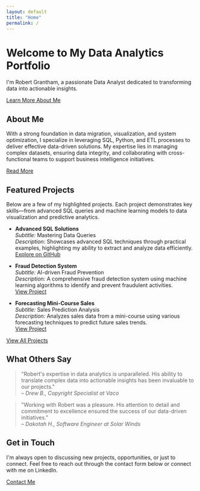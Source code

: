 ```yaml
---
layout: default
title: "Home"
permalink: /
---
```


# Welcome to My Data Analytics Portfolio

I'm Robert Grantham, a passionate Data Analyst dedicated to transforming data into actionable insights.

[Learn More About Me](#about)

## About Me

With a strong foundation in data migration, visualization, and system optimization, I specialize in leveraging SQL, Python, and ETL processes to deliver effective data-driven solutions. My expertise lies in managing complex datasets, ensuring data integrity, and collaborating with cross-functional teams to support business intelligence initiatives.

[Read More](/about/)

## Featured Projects

Below are a few of my highlighted projects. Each project demonstrates key skills—from advanced SQL queries and machine learning models to data visualization and predictive analytics.

- **Advanced SQL Solutions**  
  *Subtitle:* Mastering Data Queries  
  *Description:* Showcases advanced SQL techniques through practical examples, highlighting my ability to extract and analyze data efficiently.  
  [Explore on GitHub](https://github.com/rgrantham82/SQL_Examples)

- **Fraud Detection System**  
  *Subtitle:* AI-driven Fraud Prevention  
  *Description:* A comprehensive fraud detection system using machine learning algorithms to identify and prevent fraudulent activities.  
  [View Project](https://github.com/rgrantham82/fraud-detection)

- **Forecasting Mini-Course Sales**  
  *Subtitle:* Sales Prediction Analysis  
  *Description:* Analyzes sales data from a mini-course using various forecasting techniques to predict future sales trends.  
  [View Project](https://www.kaggle.com/robertgrantham/forecasting-mini-course-sales)

[View All Projects](/projects/)

## What Others Say

> "Robert's expertise in data analytics is unparalleled. His ability to translate complex data into actionable insights has been invaluable to our projects."  
> *– Drew B., Copyright Specialist at Vaco*

> "Working with Robert was a pleasure. His attention to detail and commitment to excellence ensured the success of our data-driven initiatives."  
> *– Dakotah H., Software Engineer at Solar Winds*

## Get in Touch

I'm always open to discussing new projects, opportunities, or just to connect. Feel free to reach out through the contact form below or connect with me on LinkedIn.

[Contact Me](/contact/)

